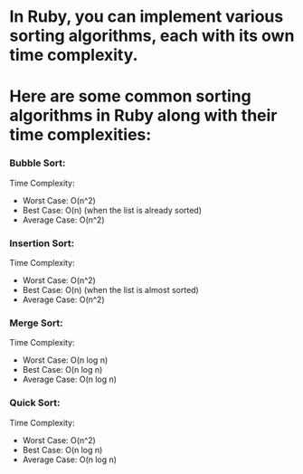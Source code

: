 # In Ruby, you can implement various sorting algorithms, each with its own time complexity. 
# Here are some common sorting algorithms in Ruby along with their time complexities:

### Bubble Sort:

Time Complexity:
+ Worst Case: O(n^2)
+ Best Case: O(n) (when the list is already sorted)
+ Average Case: O(n^2)

### Insertion Sort:

Time Complexity:
+ Worst Case: O(n^2)
+ Best Case: O(n) (when the list is almost sorted)
+ Average Case: O(n^2)

### Merge Sort:

Time Complexity:
+ Worst Case: O(n log n)
+ Best Case: O(n log n)
+ Average Case: O(n log n)

### Quick Sort:

Time Complexity:
+ Worst Case: O(n^2)
+ Best Case: O(n log n)
+ Average Case: O(n log n)  
